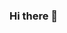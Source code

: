 ### Hi there 👋

<!--
**ricky-sketch/ricky-sketch** is a ✨ _special_ ✨ repository because its `README.md` (this file) appears on your GitHub profile.

Here are some ideas to get you started:

- 🔭 I’m currently working on barring fruit
- 🌱 I’m currently learning water streams are strong
- 👯 I’m looking to collaborate on everything
- 🤔 I’m looking for help with Java
- 💬 Ask me about ...I wouldn't 
- 📫 How to reach me: rick95jvr@gmail.com
- 😄 Pronouns: he/him
- ⚡ Fun fact: annoying
-->
